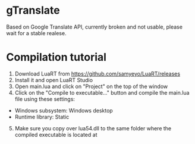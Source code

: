 # gTranslate

Based on Google Translate API, currently broken and not usable, please wait for a stable realese. 

# Compilation tutorial

1. Download LuaRT from https://github.com/samyeyo/LuaRT/releases
2. Install it and open LuaRT Studio
3. Open main.lua and click on "Project" on the top of the window
4. Click on the "Compile to executable..." button and compile the main.lua file using these settings:
- Windows subsystem: Windows desktop
- Runtime library: Static
5. Make sure you copy over lua54.dll to the same folder where the compiled executable is located at
